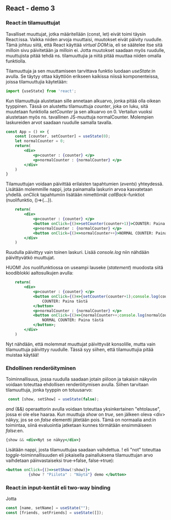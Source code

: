## React - demo 3

### React:in tilamuuttujat

Tavalliset muuttujat, jotka määritellään (const, let) eivät toimi täysin React:issa. Vaikka niiden arvoja muuttaisi, muutokset eivät päivity ruudulle. Tämä johtuu siitä, että React käyttää *virtual DOM*:ia, eli se säätelee itse sitä milloin sivu päivitetään ja milloin ei. Jotta muutokset saadaan myös ruudulle, muuttujista pitää tehdä ns. tilamuuttujia ja niitä pitää muuttaa niiden omalla funktiolla.

Tilamuuttuja ja sen muuttamiseen tarvittava funktio luodaan *useState*:in avulla. Se täytyy ottaa käyttöön erikseen kaikissa niissä komponenteissa, joissa tilamuuttujia käytetään:

```jsx
import {useState} from 'react';
```

Kun tilamuuttuja alustetaan sille annetaan alkuarvo, jonka pitää olla oikean tyyppinen. Tässä on alustettu tilamuuttuja *counter*, joka on luku, sitä muutetaan funktiolla *setCounter* ja sen alkuarvo on 0. Vertailun vuoksi alustetaan myös ns. tavallinen JS-muuttuja normalCounter. Molempien laskureiden arvot saadaan ruudulle samalla tavalla.

```jsx
const App = () => {
    const [counter, setCounter] = useState(0);
    let normalCounter = 0; 
    return(
        <div>
            <p>counter : {counter} </p>
            <p>normalCounter : {normalCounter} </p>
        </div>
    )
}
```

Tilamuuttujan voidaan päivittää erilaisten tapahtumien (*events*) yhteydessä. Lisätään molemmille nappi, jota painamalla laskurin arvoa kasvatetaan yhdellä. *onClick* tapahtumiin lisätään nimettömät *callBack*-funktiot (nuolifunktio, ()=>{...}).

```jsx
    return(
        <div>
            <p>counter : {counter} </p>
            <button onClick={()=>setCounter(counter+1)}>COUNTER: Paina tästä</button>
            <p>normalCounter : {normalCounter} </p>
            <button onClick={()=>normalCounter++}>NORMAL COUNTER: Paina tästä</button>;
        </div>
    )
```

Ruudulla päivittyy vain toinen laskuri. Lisää *console.log* niin nähdään päivittyvätkö muuttujat. 

HUOM! Jos nuolifunktiossa on useampi lauseke (*statement*) muodosta siitä koodiblokki aaltosulkujen avulla:

```jsx
    return(
        <div>
            <p>counter : {counter} </p>
            <button onClick={()=>{setCounter(counter+1);console.log(counter)}}>
                COUNTER: Paina tästä
            </button>
            <p>normalCounter : {normalCounter} </p>
            <button onClick={()=>{normalCounter++;console.log(normalCounter)}}>
                NORMAL COUNTER: Paina tästä
            </button>;
        </div>
    )
```

Nyt nähdään, että molemmat muuttujat päivittyvät konsolille, mutta vain tilamuuttuja päivittyy ruudulle. Tässä syy siihen, että tilamuuttujia pitää muistaa käytää! 

### Ehdollinen renderöityminen

Toiminnallisuus, jossa ruudulla saadaan jotain piiloon ja takaisin näkyviin voidaan toteuttaa ehdollisen renderöitymisen avulla. Siihen tarvitaan tilamuuttuja, jonka tyyppin on totuusarvo:

```jsx
 const [show, setShow] = useState(false);
```

*and* (&&) operaattorin avulla voidaan toteuttaa yksinkertainen "ehtolause", jossa ei ole else haaraa. Kun muuttuja *show* on _true_, sen jälkeen oleva \<div\> näkyy, jos se on _false_ elementti jätetään pois. Tämä on normaalia and:in toimintaa, siinä evaluointia jatketaan kunnes törmätään ensimmäiseen _false_:en.

```jsx
{show && <div>Nyt se näkyy</div>}
```

Lisätään nappi, josta tilamuuttujaa saadaan vaihdettua. ! eli "not" toteuttaa *toggle*-toiminnallisuuden eli jokaisella painalluksena tilamuuttujan arvo vaihdetaan päinvastaiseksi true->false, false->true):

```jsx
<button onClick={()=>setShow(!show)}>
          {show ? "Piilota" : "Näytä"} demo </button>
```

### React:in input-kentät eli two-way binding

Jotta 

```jsx
const [name, setName] = useState("");
const [friends, setFriends] = useState([]); 
```

